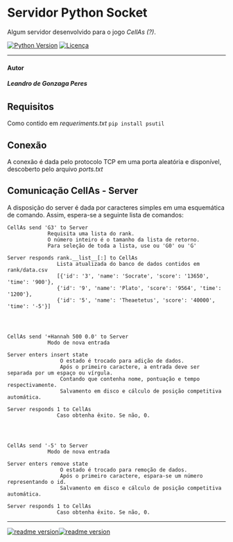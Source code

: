 # Servidor Python Socket
Algum servidor desenvolvido para o jogo *CellAs (?)*.

[![Python Version](https://img.shields.io/badge/Python-3.7.1-green.svg?style=flat-square)](https://www.python.org/) [![Licença](https://img.shields.io/badge/Licença-GPLv3-blue.svg?style=flat-square)](https://www.gnu.org/licenses/gpl-3.0.pt-br.html)

___

#### Autor
###### ***Leandro de Gonzaga Peres***

## Requisitos
Como contido em *requeriments.txt*
```pip install psutil```

## Conexão
A conexão é dada pelo protocolo TCP em uma porta aleatória e disponível, descoberto pelo arquivo *ports.txt*

## Comunicação CellAs - Server
A disposição do server é dada por caracteres simples em uma esquemática de comando.
Assim, espera-se a seguinte lista de comandos:
```
CellAs send 'G3' to Server
             Requisita uma lista do rank.
             O número inteiro é o tamanho da lista de retorno.
             Para seleção de toda a lista, use ou 'G0' ou 'G'
             
Server responds rank.__list__[:] to CellAs
                Lista atualizada do banco de dados contidos em rank/data.csv
                [{'id': '3', 'name': 'Socrate', 'score': '13650', 'time': '900'},
                {'id': '9', 'name': 'Plato', 'score': '9564', 'time': '1200'},
                {'id': '5', 'name': 'Theaetetus', 'score': '40000', 'time': '-5'}]




CellAs send '+Hannah 500 0.0' to Server
             Modo de nova entrada
             
Server enters insert state
                 O estado é trocado para adição de dados.
                 Após o primeiro caractere, a entrada deve ser separada por um espaço ou vírgula.
                 Contando que contenha nome, pontuação e tempo respectivamente.
                 Salvamento em disco e cálculo de posição competitiva automática.
                 
Server responds 1 to CellAs
                Caso obtenha êxito. Se não, 0.




CellAs send '-5' to Server
             Modo de nova entrada
             
Server enters remove state
                 O estado é trocado para remoção de dados.
                 Após o primeiro caractere, espara-se um número representando o id.
                 Salvamento em disco e cálculo de posição competitiva automática.
                 
Server responds 1 to CellAs
                Caso obtenha êxito. Se não, 0.
```
___
[![readme version](https://img.shields.io/badge/%2F~.-lightgrey.svg?style=flat-square&colorA=808080&colorB=808080)![readme version](https://img.shields.io/badge/14%2F11%2F18--lightgrey.svg?style=flat-square&colorA=000000&colorB=ffffff)](https://works.sohne.com.br/taoj)

